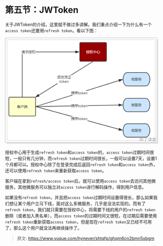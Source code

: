 # 第五节：JWToken

关于JWToken的介绍，这里就不做过多讲解。我们重点介绍一下为什么有一个`access token`还要用`refresh token`。看以下图：

![1723122072632-64362d20-8123-471a-a9b6-9a21ebf71246.png](./img/z1iuUZO6SzhL_jWW/1723122072632-64362d20-8123-471a-a9b6-9a21ebf71246-989622.png)

授权中心用于生成`refresh token`和`access token`的，`access token`过期时间很短，一般只有几分钟，而`refresh token`过期时间很长，一般可以设置7天，设置1个月都可以。授权中心除了在登录完成后返回`refresh token`和`access token`外，还可以使用`refresh token`来重新获取`access token`。

客户端在拿到`refresh/access token`后，就可以使用`access token`去访问其他微服务，其他微服务可以独立对`access token`进行解码操作，得到用户信息。

如果没有`refresh token`，并且把`access token`过期时间设置得很长，那么如果我们想让某个用户立马下线，面对这么多微服务，几乎是没法实现的。而有了`refresh token`，我们就只需要在授权中心，将需要下线的用户的`refresh token`删除（或者加入黑名单），而`access token`的过期时间又很短，在过期后需要使用`refresh token`重新获取`access token`，但是现在`refresh token`又已经不可用了，那么这个用户就没法再继续操作了。



> 原文: <https://www.yuque.com/hynever/shtqfp/ghqm6cn2bmn5xbgm>